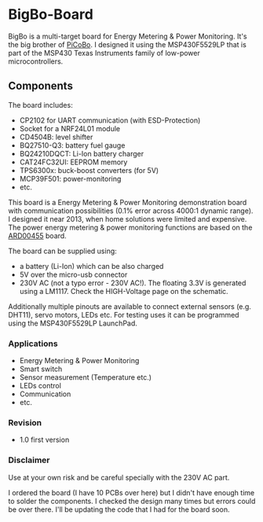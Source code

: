 # BigBo-Board

BigBo is a multi-target board for Energy Metering & Power Monitoring. It's the big brother of [PiCoBo](https://github.com/lemariva/PiCoBo-Board). I designed it using the MSP430F5529LP that is part of the MSP430 Texas Instruments family of low-power microcontrollers.

## Components
The board includes:
* CP2102 for UART communication (with ESD-Protection)
* Socket for a NRF24L01 module
* CD4504B: level shifter
* BQ27510-Q3: battery fuel gauge
* BQ24210DQCT: Li-Ion battery charger
* CAT24FC32UI: EEPROM memory
* TPS6300x: buck-boost converters (for 5V)
* MCP39F501: power-monitoring
* etc.

This board is a Energy Metering & Power Monitoring demonstration board with communication possibilities (0.1% error across 4000:1 dynamic range). I designed it near 2013, when home solutions were limited and expensive. The power energy metering & power monitoring functions are based on the [ARD00455](https://www.microchip.com/Developmenttools/ProductDetails/ARD00455) board.

The board can be supplied using:
* a battery (Li-Ion) which can be also charged
* 5V over the micro-usb connector
* 230V AC (not a typo error - 230V AC!). The floating 3.3V is generated using a LM1117. Check the HIGH-Voltage page on the schematic.

Additionally multiple pinouts are available to connect external sensors (e.g. DHT11), servo motors, LEDs etc. For testing uses it can be programmed using the MSP430F5529LP LaunchPad.

### Applications
* Energy Metering & Power Monitoring
* Smart switch
* Sensor measurement (Temperature etc.)
* LEDs control
* Communication
* etc.

### Revision
* 1.0 first version

### Disclaimer
Use at your own risk and be careful specially with the 230V AC part.

I ordered the board (I have 10 PCBs over here) but I didn't have enough time to solder the components. I checked the design many times but errors could be over there. I'll be updating the code that I had for the board soon.
